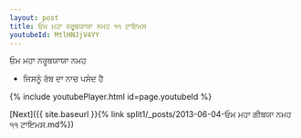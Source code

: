 ```yaml
---
layout: post
title: ਓਮ ਮਹਾ ਨਰੂਥਯਾਯਾ ਨਮਹ ੧੧ ਟਾਇਮਸ
youtubeId: MtlHNJjV4YY
---
```

 
 
 ਓਮ ਮਹਾ ਨਰੂਥਯਾਯਾ ਨਮਹ  
 
 -  ਜਿਸਨੂੰ ਰੱਬ ਦਾ ਨਾਚ ਪਸੰਦ ਹੈ 
 
  
 
  
 
 
 
 
 
 


{% include youtubePlayer.html id=page.youtubeId %}
 
[Next]({{ site.baseurl }}{% link  split1/_posts/2013-06-04-ਓਮ ਮਹਾ ਗੀਥਯਾ ਨਮਹ ੧੧ ਟਾਇਮਸ.md%})
 
